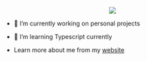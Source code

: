 <p align="center">
  <img src="https://skillicons.dev/icons?i=cpp,c,python,java,typescript,react,bash,github,git,linux" />
</p>

- 🔭 I’m currently working on personal projects
  
- 🌱 I’m learning Typescript currently
  
-  Learn more about me from my [website](https://www.dragomirm.dev/)
  
</p>
